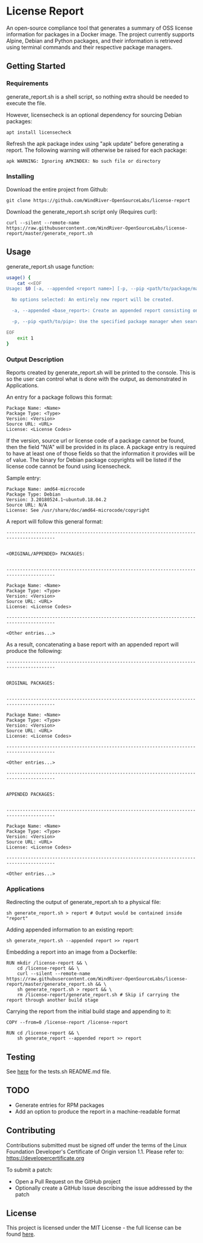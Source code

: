 # License Report

An open-source compliance tool that generates a summary of OSS license information for packages in a Docker image. The project currently supports Alpine, Debian and Python packages, and their information is retrieved using terminal commands and their respective package managers.

## Getting Started

### Requirements

generate_report.sh is a shell script, so nothing extra should be needed to execute the file.

However, licensecheck is an optional dependency for sourcing Debian packages:

    apt install licensecheck

Refresh the apk package index using "apk update" before generating a report. The following warning will otherwise be raised for each package:

    apk WARNING: Ignoring APKINDEX: No such file or directory

### Installing

Download the entire project from Github:

    git clone https://github.com/WindRiver-OpenSourceLabs/license-report

Download the generate_report.sh script only (Requires curl):

    curl --silent --remote-name https://raw.githubusercontent.com/WindRiver-OpenSourceLabs/license-report/master/generate_report.sh

## Usage

generate_report.sh usage function:

``` sh
usage() {
    cat <<EOF
Usage: $0 [-a, --appended <report name>] [-p, --pip <path/to/package/manager>]

  No options selected: An entirely new report will be created.

  -a, --appended <base_report>: Create an appended report consisting only of package entries that did not exist in the base report.

  -p, --pip <path/to/pip>: Use the specified package manager when searching for Python packages.

EOF
    exit 1
}
```

### Output Description

Reports created by generate_report.sh will be printed to the console. This is so the user can control what is done with the output, as demonstrated in Applications.

An entry for a package follows this format:

    Package Name: <Name>
    Package Type: <Type>
    Version: <Version>
    Source URL: <URL>
    License: <License Codes>

If the version, source url or license code of a package cannot be found, then the field "N/A" will be provided in its place. A package entry is required to have at least one of those fields so that the information it provides will be of value. The binary for Debian package copyrights will be listed if the license code cannot be found using licensecheck.

Sample entry:

    Package Name: amd64-microcode
    Package Type: Debian
    Version: 3.20180524.1~ubuntu0.18.04.2
    Source URL: N/A
    License: See /usr/share/doc/amd64-microcode/copyright

A report will follow this general format:

    ----------------------------------------------------------------------------------------


    <ORIGINAL/APPENDED> PACKAGES:


    ----------------------------------------------------------------------------------------

    Package Name: <Name>
    Package Type: <Type>
    Version: <Version>
    Source URL: <URL>
    License: <License Codes>

    ----------------------------------------------------------------------------------------

    <Other entries...>

As a result, concatenating a base report with an appended report will produce the following:

    ----------------------------------------------------------------------------------------


    ORIGINAL PACKAGES:


    ----------------------------------------------------------------------------------------

    Package Name: <Name>
    Package Type: <Type>
    Version: <Version>
    Source URL: <URL>
    License: <License Codes>

    ----------------------------------------------------------------------------------------

    <Other entries...>

    ----------------------------------------------------------------------------------------


    APPENDED PACKAGES:


    ----------------------------------------------------------------------------------------

    Package Name: <Name>
    Package Type: <Type>
    Version: <Version>
    Source URL: <URL>
    License: <License Codes>

    ----------------------------------------------------------------------------------------

    <Other entries...>


### Applications

Redirecting the output of generate_report.sh to a physical file:

    sh generate_report.sh > report # Output would be contained inside "report"

Adding appended information to an existing report:

    sh generate_report.sh --appended report >> report

Embedding a report into an image from a Dockerfile:

    RUN mkdir /license-report && \
        cd /license-report && \
        curl --silent --remote-name https://raw.githubusercontent.com/WindRiver-OpenSourceLabs/license-report/master/generate_report.sh && \
        sh generate_report.sh > report && \
        rm /license-report/generate_report.sh # Skip if carrying the report through another build stage

Carrying the report from the initial build stage and appending to it:

    COPY --from=0 /license-report /license-report

    RUN cd /license-report && \
        sh generate_report --appended report >> report

## Testing

See [here](tests/README.md) for the tests.sh README.md file.

## TODO

* Generate entries for RPM packages
* Add an option to produce the report in a machine-readable format

## Contributing

Contributions submitted must be signed off under the terms of the Linux Foundation Developer's Certificate of Origin version 1.1. Please refer to: https://developercertificate.org

To submit a patch:

* Open a Pull Request on the GitHub project
* Optionally create a GitHub Issue describing the issue addressed by the patch

## License

This project is licensed under the MIT License - the full license can be found [here](LICENSE.md).
